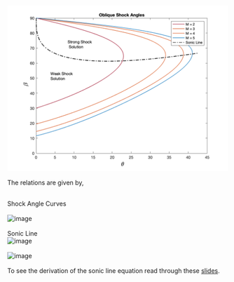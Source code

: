 <p align="center"><img src="./Images/ObliqueShockAngles.png" alt="drawing" width="600"/></p>

The relations are given by, 

<br>Shock Angle Curves <br><br>
<img width="340" alt="image" src="https://user-images.githubusercontent.com/68218266/170763502-a77b560d-6f29-4a01-8c1d-558a9ccc00a7.png">
<br><br>Sonic Line<br>
<img width="340" alt="image" src="https://user-images.githubusercontent.com/68218266/170762673-5598de78-1c4c-4057-994e-4d03a886ab71.png"><br><br>
<img width="340" alt="image" src="https://user-images.githubusercontent.com/68218266/170762920-caddf0c3-dc17-46a1-9286-0a8a2f3806cd.png">
<br><br>
To see the derivation of the sonic line equation read through these <a href="http://mae-nas.eng.usu.edu/MAE_5420_Web/section8/section8.3.pdf">slides</a>.


